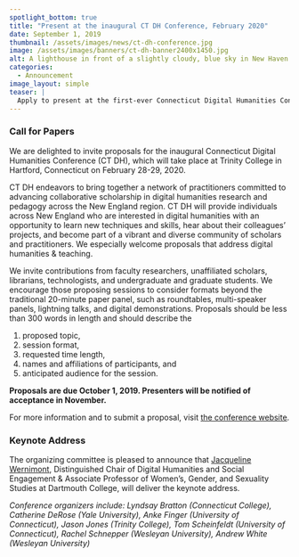 ```yaml
---
spotlight_bottom: true
title: "Present at the inaugural CT DH Conference, February 2020"
date: September 1, 2019
thumbnail: /assets/images/news/ct-dh-conference.jpg
image: /assets/images/banners/ct-dh-banner2400x1450.jpg
alt: A lighthouse in front of a slightly cloudy, blue sky in New Haven
categories:
  - Announcement
image_layout: simple
teaser: |
  Apply to present at the first-ever Connecticut Digital Humanities Conference. CT DH endeavors to bring to together a network of practitioners committed to advancing collaborative scholarship in digital humanities research and pedagogy across the New England region. Proposals are due October 1.
---
```


### Call for Papers
We are delighted to invite proposals for the inaugural Connecticut Digital Humanities Conference (CT DH), which will take place at Trinity College in Hartford, Connecticut on February 28-29, 2020. 

CT DH endeavors to bring together a network of practitioners committed to advancing collaborative scholarship in digital humanities research and pedagogy across the New England region. CT DH will provide individuals across New England who are interested in digital humanities with an opportunity to learn new techniques and skills, hear about their colleagues’ projects, and become part of a vibrant and diverse community of scholars and practitioners. We especially welcome proposals that address digital humanities & teaching.

We invite contributions from faculty researchers, unaffiliated scholars, librarians, technologists, and undergraduate and graduate students. We encourage those proposing sessions to consider formats beyond the traditional 20-minute paper panel, such as roundtables, multi-speaker panels, lightning talks, and digital demonstrations. Proposals should be less than 300 words in length and should describe the 
1. proposed topic, 
2. session format, 
3. requested time length, 
4. names and affiliations of participants, and 
5. anticipated audience for the session.

**Proposals are due October 1, 2019. Presenters will be notified of acceptance in November.**

For more information and to submit a proposal, visit <a href='https://ctdh.io/call-for-proposals/' target='_blank'>the conference website</a>.

### Keynote Address
The organizing committee is pleased to announce that <a href='https://jwernimont.com/' target='_blank'>Jacqueline Wernimont</a>, Distinguished Chair of Digital Humanities and Social Engagement & Associate Professor of Women’s, Gender, and Sexuality Studies at Dartmouth College, will deliver the keynote address.
 
*Conference organizers include: Lyndsay Bratton (Connecticut College), Catherine DeRose (Yale University), Anke Finger (University of Connecticut), 
Jason Jones (Trinity College), Tom Scheinfeldt (University of Connecticut), Rachel Schnepper (Wesleyan University), Andrew White (Wesleyan University)*

